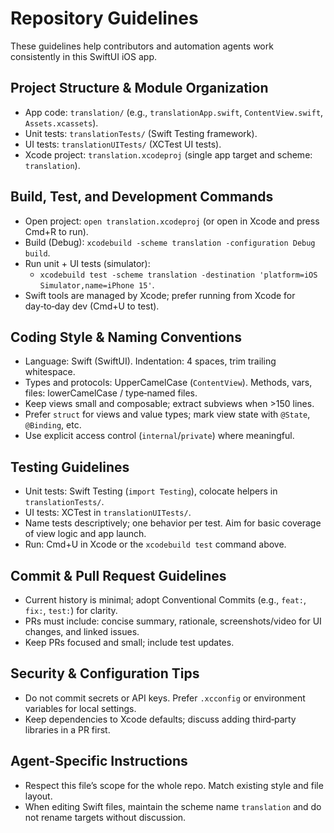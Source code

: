 # Repository Guidelines

These guidelines help contributors and automation agents work consistently in this SwiftUI iOS app.

## Project Structure & Module Organization
- App code: `translation/` (e.g., `translationApp.swift`, `ContentView.swift`, `Assets.xcassets`).
- Unit tests: `translationTests/` (Swift Testing framework).
- UI tests: `translationUITests/` (XCTest UI tests).
- Xcode project: `translation.xcodeproj` (single app target and scheme: `translation`).

## Build, Test, and Development Commands
- Open project: `open translation.xcodeproj` (or open in Xcode and press Cmd+R to run).
- Build (Debug): `xcodebuild -scheme translation -configuration Debug build`.
- Run unit + UI tests (simulator):
  - `xcodebuild test -scheme translation -destination 'platform=iOS Simulator,name=iPhone 15'`.
- Swift tools are managed by Xcode; prefer running from Xcode for day‑to‑day dev (Cmd+U to test).

## Coding Style & Naming Conventions
- Language: Swift (SwiftUI). Indentation: 4 spaces, trim trailing whitespace.
- Types and protocols: UpperCamelCase (`ContentView`). Methods, vars, files: lowerCamelCase / type‑named files.
- Keep views small and composable; extract subviews when >150 lines.
- Prefer `struct` for views and value types; mark view state with `@State`, `@Binding`, etc.
- Use explicit access control (`internal`/`private`) where meaningful.

## Testing Guidelines
- Unit tests: Swift Testing (`import Testing`), colocate helpers in `translationTests/`.
- UI tests: XCTest in `translationUITests/`.
- Name tests descriptively; one behavior per test. Aim for basic coverage of view logic and app launch.
- Run: Cmd+U in Xcode or the `xcodebuild test` command above.

## Commit & Pull Request Guidelines
- Current history is minimal; adopt Conventional Commits (e.g., `feat:`, `fix:`, `test:`) for clarity.
- PRs must include: concise summary, rationale, screenshots/video for UI changes, and linked issues.
- Keep PRs focused and small; include test updates.

## Security & Configuration Tips
- Do not commit secrets or API keys. Prefer `.xcconfig` or environment variables for local settings.
- Keep dependencies to Xcode defaults; discuss adding third‑party libraries in a PR first.

## Agent-Specific Instructions
- Respect this file’s scope for the whole repo. Match existing style and file layout.
- When editing Swift files, maintain the scheme name `translation` and do not rename targets without discussion.
